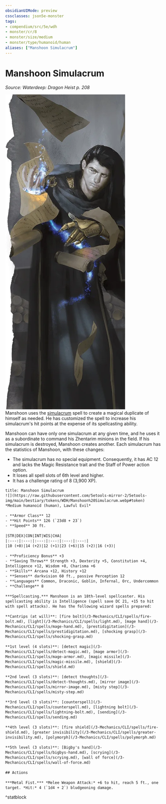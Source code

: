 ```yaml
---
obsidianUIMode: preview
cssclasses: json5e-monster
tags:
- compendium/src/5e/wdh
- monster/cr/8
- monster/size/medium
- monster/type/humanoid/human
aliases: ["Manshoon Simulacrum"]
---
```

# Manshoon Simulacrum
*Source: Waterdeep: Dragon Heist p. 208*  

![](https://raw.githubusercontent.com/5etools-mirror-2/5etools-img/main/bestiary/WDH/Manshoon%20Simulacrum.webp#right)  
Manshoon uses the [simulacrum](/3-Mechanics/CLI/spells/simulacrum.md) spell to create a magical duplicate of himself as needed. He has customized the spell to increase his simulacrum's hit points at the expense of its spellcasting ability.

Manshoon can have only one simulacrum at any given time, and he uses it as a subordinate to command his Zhentarim minions in the field. If his simulacrum is destroyed, Manshoon creates another. Each simulacrum has the statistics of Manshoon, with these changes:

- The simulacrum has no special equipment. Consequently, it has AC 12 and lacks the Magic Resistance trait and the Staff of Power action option.  
- It loses all spell slots of 6th level and higher.  
- It has a challenge rating of 8 (3,900 XP).  


```ad-statblock
title: Manshoon Simulacrum
![](https://raw.githubusercontent.com/5etools-mirror-2/5etools-img/main/bestiary/tokens/WDH/Manshoon%20Simulacrum.webp#token)
*Medium humanoid (human), Lawful Evil*

- **Armor Class** 12 
- **Hit Points** 126 (`23d8 + 23`) 
- **Speed** 30 ft.

|STR|DEX|CON|INT|WIS|CHA|
|:---:|:---:|:---:|:---:|:---:|:---:|
|10 (+0)|14 (+2)|12 (+1)|23 (+6)|15 (+2)|16 (+3)|

- **Proficiency Bonus** +3
- **Saving Throws** Strength +3, Dexterity +5, Constitution +4, Intelligence +12, Wisdom +8, Charisma +6
- **Skills** Arcana +12, History +12
- **Senses** darkvision 60 ft., passive Perception 12
- **Languages** Common, Draconic, Goblin, Infernal, Orc, Undercommon
- **Challenge** 8

***Spellcasting.*** Manshoon is an 18th-level spellcaster. His spellcasting ability is Intelligence (spell save DC 21, +15 to hit with spell attacks). He has the following wizard spells prepared:

**Cantrips (at will)**: [fire bolt](/3-Mechanics/CLI/spells/fire-bolt.md), [light](/3-Mechanics/CLI/spells/light.md), [mage hand](/3-Mechanics/CLI/spells/mage-hand.md), [prestidigitation](/3-Mechanics/CLI/spells/prestidigitation.md), [shocking grasp](/3-Mechanics/CLI/spells/shocking-grasp.md)

**1st level (4 slots)**: [detect magic](/3-Mechanics/CLI/spells/detect-magic.md), [mage armor](/3-Mechanics/CLI/spells/mage-armor.md), [magic missile](/3-Mechanics/CLI/spells/magic-missile.md), [shield](/3-Mechanics/CLI/spells/shield.md)

**2nd level (3 slots)**: [detect thoughts](/3-Mechanics/CLI/spells/detect-thoughts.md), [mirror image](/3-Mechanics/CLI/spells/mirror-image.md), [misty step](/3-Mechanics/CLI/spells/misty-step.md)

**3rd level (3 slots)**: [counterspell](/3-Mechanics/CLI/spells/counterspell.md), [lightning bolt](/3-Mechanics/CLI/spells/lightning-bolt.md), [sending](/3-Mechanics/CLI/spells/sending.md)

**4th level (3 slots)**: [fire shield](/3-Mechanics/CLI/spells/fire-shield.md), [greater invisibility](/3-Mechanics/CLI/spells/greater-invisibility.md), [polymorph](/3-Mechanics/CLI/spells/polymorph.md)

**5th level (3 slots)**: [Bigby's hand](/3-Mechanics/CLI/spells/bigbys-hand.md), [scrying](/3-Mechanics/CLI/spells/scrying.md), [wall of force](/3-Mechanics/CLI/spells/wall-of-force.md)

## Actions

***Metal Fist.*** *Melee Weapon Attack:* +6 to hit, reach 5 ft., one target. *Hit:* 4 (`1d4 + 2`) bludgeoning damage.
```
^statblock